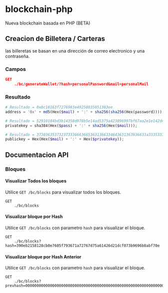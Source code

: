 # blockchain-php
Nueva blockchain basada en PHP (BETA)

## Creacion de Billetera / Carteras
las billeretas se basan en una dirección de correo electronico y una contraseña.

### Campos
~~~json
GET
    ./bc/generateWallet/?hash=personalPassword&mail=personalMail
~~~

### Resultado
~~~php
# Resultado = 0x8c16163f7276983e49258035051383ee
address = '0x' + md5(Hex($mail) + ':' + sha256(sha256(Hex(password))));

# Resultado = 52910184bd3b14358d978b5e14ad5375a423896997bf67aa2e1e142d4b0fb9c816992c8564d05ddf3ddb15593cfc6fd1
privatekey = sha384(Hex($pass) + ':' + sha256(Hex($mail)));

# Resultado = 3730363537323733366636653631366334643631363936633a333533323339333133303331333833343632363433333632333133343333333533383634333933373338363233353635333133343631363433353333333733353631333433323333333833393336333933393337363236363336333736313631333236353331363533313334333236343334363233303636363233393633333833313336333933393332363333383335333633343634333033353634363436363333363436343632333133353335333933333633363636333336363636343331
publickey = Hex(Hex($mail) + ':' + Hex($privatekey));
~~~

## Documentacion API
### Bloques

#### Visualizar Todos los bloques
Utilice ``GET /bc/blocks`` para visualizar todos los bloques.
~~~curl
GET 
    ./bc/blocks
~~~

#### Visualizar bloque por Hash
Utilice ``GET /bc/blocks`` con parametro ``hash`` para visualizar el bloque.
~~~curl
GET 
    ./bc/blocks?hash=390eb2158128cb0e7605f793671a72767d75a61426d21dcf073b9696b8abf70e
~~~

#### Visualizar bloque por Hash Anterior
Utilice ``GET /bc/blocks`` con parametro ``hash`` para visualizar el bloque.
~~~curl
GET 
    ./bc/blocks?prevhash=0000000000000000000000000000000000000000000000000000000000000000
~~~
